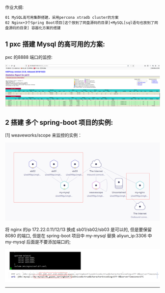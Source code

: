 作业大纲:

```
01 MySQL高可用集群搭建，采用percona xtradb cluster的方案
02 Nginx+3个Spring Boot项目[这个放到了网盘源码的目录]+MySQL[sql语句也放到了网盘源码的目录] 容器化方案的搭建
```

## 1 pxc 搭建 Mysql 的高可用的方案:

pxc 的8888 端口的监控:

![](/assets/import_20191108213601.png)

## 2 搭建 多个 spring-boot 项目的实例:

\[1\] weaveworks/scope 来监控的实例：

![](/assets/import_20191109114501.png)

将 nginx 的ip 172.22.0.11/12/13 换成 sb01/sb02/sb03 是可以的, 但是要保留 8080 的端口, 但是在 spring-boot 项目中 my-mysql 替换 aliyun\_ip:3306 中 my-mysql 后面是不要添加端口的;

![](/assets/import_20191109160302.png)

---



